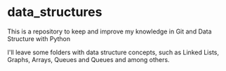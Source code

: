 # data_structures
This is a repository to keep and improve my knowledge in Git and Data Structure with Python

I'll leave some folders with data structure concepts, such as Linked Lists, Graphs, Arrays, Queues and Queues and among others.
